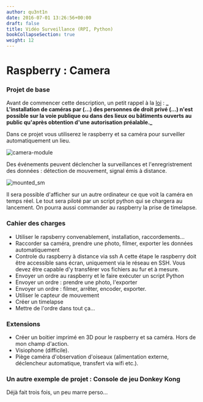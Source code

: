 ```yaml
---
author: qu3nt1n
date: 2016-07-01 13:26:56+00:00
draft: false
title: Vidéo Surveillance (RPI, Python)
bookCollapseSection: true
weight: 12
---
```


# Raspberry : Camera




### Projet de base


Avant de commencer cette description, un petit rappel à la [loi](https://www.service-public.fr/particuliers/vosdroits/F2517) :
**_ L'installation de caméras par (...) des personnes de droit privé (...) n'est possible sur la voie publique ou dans des lieux ou bâtiments ouverts au public qu'après obtention d'une autorisation préalable._**

Dans ce projet vous utiliserez le raspberry et sa caméra pour surveiller automatiquement un lieu.

![camera-module](/uploads/uploads/2016/07/camera-module-300x169.png)

Des événements peuvent déclencher la surveillances et l'enregristrement des données : détection de mouvement, signal émis à distance.

![mounted_sm](/uploads/uploads/2016/07/mounted_sm-300x235.jpg)


Il sera possible d'afficher sur un autre ordinateur ce que voit la caméra en temps réel.
Le tout sera piloté par un script python qui se chargera au lancement.
On pourra aussi commander au raspberry la prise de timelapse.


### Cahier des charges





* Utiliser le rapsberry convenablement, installation, raccordements...
* Raccorder sa caméra, prendre une photo, filmer, exporter les données automatiquement
* Controle du raspberry à distance via ssh
A cette étape le raspberry doit être accessible sans écran, uniquement via le réseau en SSH. Vous devez être capable d'y transférer vos fichiers au fur et à mesure.
* Envoyer un ordre au raspberry et le faire exécuter un script Python
* Envoyer un ordre : prendre une photo, l'exporter
* Envoyer un ordre : filmer, arrêter, encoder, exporter.
* Utiliser le capteur de mouvement
* Créer un timelapse
* Mettre de l'ordre dans tout ça...



### Extensions





* Créer un boitier imprimé en 3D pour le raspberry et sa caméra. Hors de mon champ d'action.
* Visiophone (difficile).
* Piège caméra d'observation d'oiseaux (alimentation externe, déclencheur automatique, transfert via wifi etc.).



### Un autre exemple de projet : Console de jeu Donkey Kong


Déjà fait trois fois, un peu marre perso...
